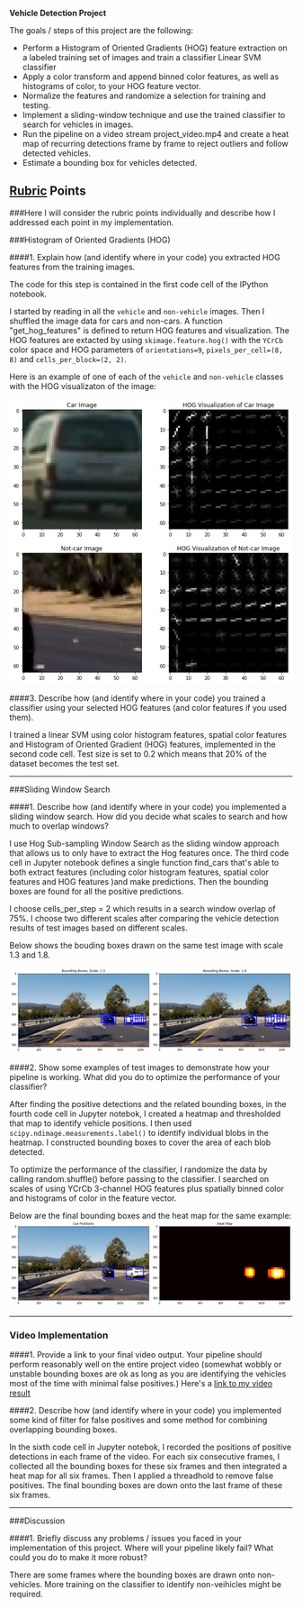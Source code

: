 **Vehicle Detection Project**

The goals / steps of this project are the following:

* Perform a Histogram of Oriented Gradients (HOG) feature extraction on a labeled training set of images and train a classifier Linear SVM classifier
* Apply a color transform and append binned color features, as well as histograms of color, to your HOG feature vector. 
* Normalize the features and randomize a selection for training and testing.
* Implement a sliding-window technique and use the trained classifier to search for vehicles in images.
* Run the pipeline on a video stream project_video.mp4 and create a heat map of recurring detections frame by frame to reject outliers and follow detected vehicles.
* Estimate a bounding box for vehicles detected.

[//]: # (Image References)
[image1]: ./output_images/example1.png
[image2]: ./output_images/example2.png
[image3]: ./output_images/example3.png
[video1]: ./out.mp4

## [Rubric](https://review.udacity.com/#!/rubrics/513/view) Points
###Here I will consider the rubric points individually and describe how I addressed each point in my implementation.  

###Histogram of Oriented Gradients (HOG)

####1. Explain how (and identify where in your code) you extracted HOG features from the training images.

The code for this step is contained in the first code cell of the IPython notebook.  

I started by reading in all the `vehicle` and `non-vehicle` images. Then I shuffled the image data for cars and non-cars. A function "get_hog_features" is defined to return HOG features and visualization. 
The HOG features are extacted by using `skimage.feature.hog()` with the `YCrCb` color space and HOG parameters of `orientations=9`, `pixels_per_cell=(8, 8)` and `cells_per_block=(2, 2)`.

Here is an example of one of each of the `vehicle` and `non-vehicle` classes with the HOG visualizaton of the image:

![alt text][image1]


####3. Describe how (and identify where in your code) you trained a classifier using your selected HOG features (and color features if you used them).

I trained a linear SVM using color histogram features, spatial color features and Histogram of Oriented Gradient (HOG) features, implemented in the second code cell.  Test size is set to 0.2 which means that 20% of the dataset becomes the test set.

---

###Sliding Window Search

####1. Describe how (and identify where in your code) you implemented a sliding window search.  How did you decide what scales to search and how much to overlap windows?

I use Hog Sub-sampling Window Search as the sliding window approach that allows us to only have to extract the Hog features once. The third code cell in Jupyter notebook defines a single function find_cars that's able to both extract features (including color histogram features, spatial color features and HOG features )and make predictions. Then the bounding boxes are found for all the positive predictions. 

I choose cells_per_step = 2 which results in a search window overlap of 75%. I choose two different scales after comparing the vehicle detection results of test images based on different scales. 

Below shows the bouding boxes drawn on the same test image with scale 1.3 and 1.8.

![alt text][image2]


####2. Show some examples of test images to demonstrate how your pipeline is working.  What did you do to optimize the performance of your classifier?

After finding the positive detections and the related bounding boxes, in the fourth code cell in Jupyter notebok, I created a heatmap and thresholded that map to identify vehicle positions.  I then used `scipy.ndimage.measurements.label()` to identify individual blobs in the heatmap. I constructed bounding boxes to cover the area of each blob detected. 

To optimize the performance of the classifier, I randomize the data by calling random.shuffle() before passing to the classifier. I searched on scales of using YCrCb 3-channel HOG features plus spatially binned color and histograms of color in the feature vector. 

Below are the final bounding boxes and the heat map for the same example:
![alt text][image3]

---

### Video Implementation

####1. Provide a link to your final video output.  Your pipeline should perform reasonably well on the entire project video (somewhat wobbly or unstable bounding boxes are ok as long as you are identifying the vehicles most of the time with minimal false positives.)
Here's a [link to my video result](./out.mp4)


####2. Describe how (and identify where in your code) you implemented some kind of filter for false positives and some method for combining overlapping bounding boxes.

In the sixth code cell in Jupyter notebok, I recorded the positions of positive detections in each frame of the video. For each six consecutive frames, I collected all the bounding boxes for these six frames and then integrated a heat map for all six frames. Then I applied a threadhold to remove false positives. The final bounding boxes are down onto the last frame of these six frames. 


---

###Discussion

####1. Briefly discuss any problems / issues you faced in your implementation of this project.  Where will your pipeline likely fail?  What could you do to make it more robust?

There are some frames where the bounding boxes are drawn onto non-vehicles. More training on the classifier to identify non-veihicles might be required. 

